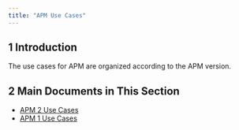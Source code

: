 ```yaml
---
title: "APM Use Cases"
---
```


## 1 Introduction

The use cases for APM are organized according to the APM version.

## 2 Main Documents in This Section

* [APM 2 Use Cases](uc-2/use-cases-2)
* [APM 1 Use Cases](uc-1/use-cases-1)
